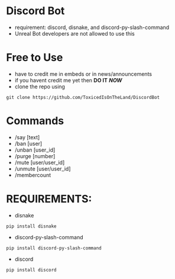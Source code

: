 # Discord Bot
- requirement: discord, disnake, and discord-py-slash-command
- Unreal Bot developers are not allowed to use this
# Free to Use
- have to credit me in embeds or in news/announcements
- if you havent credit me yet then **DO IT** ***NOW***
- clone the repo using
```
git clone https://github.com/ToxicedIsOnTheLand/DiscordBot
```
# Commands
- /say [text]
- /ban [user]
- /unban [user_id]
- /purge [number]
- /mute [user/user_id]
- /unmute [user/user_id]
- /membercount 
# REQUIREMENTS:
- disnake 
```
pip install disnake
```
- discord-py-slash-command 
```
pip install discord-py-slash-command
```
- discord
```
pip install discord
```
